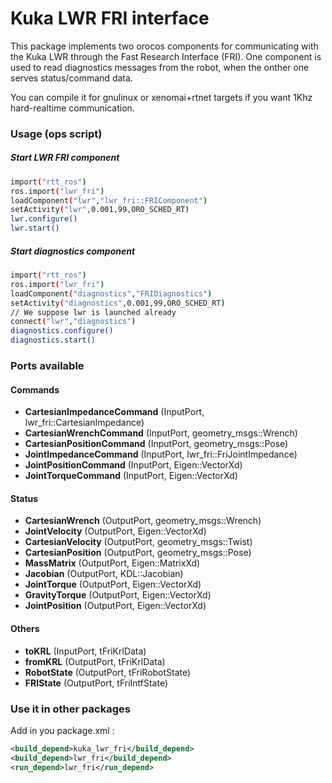 Kuka LWR FRI interface
=============================

This package implements two orocos components for communicating with the Kuka LWR through the Fast Research Interface (FRI). One component is used to read diagnostics messages from the robot, when the onther one serves status/command data.

You can compile it for gnulinux or xenomai+rtnet targets if you want 1Khz hard-realtime communication.

### Usage (ops script)
##### Start LWR FRI component
```bash
import("rtt_ros")
ros.import("lwr_fri")
loadComponent("lwr","lwr_fri::FRIComponent")
setActivity("lwr",0.001,99,ORO_SCHED_RT)
lwr.configure()
lwr.start()
```
##### Start diagnostics component
```bash
import("rtt_ros")
ros.import("lwr_fri")
loadComponent("diagnostics","FRIDiagnostics")
setActivity("diagnostics",0.001,99,ORO_SCHED_RT)
// We suppose lwr is launched already
connect("lwr","diagnostics")
diagnostics.configure()
diagnostics.start()
```
### Ports available

#### Commands
* **CartesianImpedanceCommand** (InputPort, lwr_fri::CartesianImpedance)
* **CartesianWrenchCommand** (InputPort, geometry_msgs::Wrench)
* **CartesianPositionCommand** (InputPort, geometry_msgs::Pose)
* **JointImpedanceCommand** (InputPort, lwr_fri::FriJointImpedance)
* **JointPositionCommand** (InputPort, Eigen::VectorXd)
* **JointTorqueCommand** (InputPort, Eigen::VectorXd)

#### Status
* **CartesianWrench** (OutputPort, geometry_msgs::Wrench)
* **JointVelocity** (OutputPort, Eigen::VectorXd)
* **CartesianVelocity** (OutputPort, geometry_msgs::Twist)
* **CartesianPosition** (OutputPort, geometry_msgs::Pose)
* **MassMatrix** (OutputPort, Eigen::MatrixXd)
* **Jacobian** (OutputPort, KDL::Jacobian)
* **JointTorque** (OutputPort, Eigen::VectorXd)
* **GravityTorque** (OutputPort, Eigen::VectorXd)
* **JointPosition** (OutputPort, Eigen::VectorXd)

#### Others
* **toKRL** (InputPort, tFriKrlData)
* **fromKRL** (OutputPort, tFriKrlData)
* **RobotState** (OutputPort, tFriRobotState)
* **FRIState** (OutputPort, tFriIntfState)


### Use it in other packages

Add in you package.xml : 

```xml
<build_depend>kuka_lwr_fri</build_depend>
<build_depend>lwr_fri</build_depend>
<run_depend>lwr_fri</run_depend>
```

